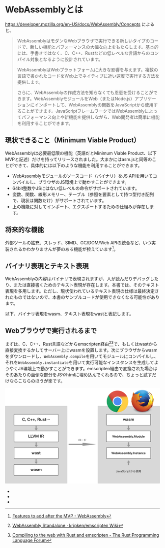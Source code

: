 # WebAssemblyとは

https://developer.mozilla.org/en-US/docs/WebAssembly/Concepts によると、

> WebAssemblyはモダンなWebブラウザで実行できる新しいタイプのコードで、新しい機能とパフォーマンスの大幅な向上をもたらします。基本的には、手書きではなく、C、C++、Rustなどの低レベルな言語からのコンパイル対象となるように設計されています。
>
> WebAssemblyはWebプラットフォームに大きな影響を与えます。複数の言語で書かれたコードをWeb上でネイティブに近い速度で実行する方法を提供します。
> 
> さらに、WebAssemblyの作成方法を知らなくても恩恵を受けることができます。WebAssemblyモジュールをWeb（またはNode.js）アプリケーションにインポートして、WebAssemblyの関数をJavaScriptから使用することができます。JavaScriptフレームワークではWebAssemblyによってパフォーマンス向上や新機能を提供しながら、Web開発者は簡単に機能を利用することができます。

## 現状できること（Minimum Viable Product）

WebAssemblyは必要最低限の機能（英語だとMinimum Viable Product、以下MVPと記述）だけを持ってリリースされました。大まかにはasm.jsと同等のことができて、具体的には以下のような機能を利用することができます。

* WebAssemblyモジュールのソースコード（バイナリ）をJS APIを用いてコンパイルし、ブラウザのJS環境上で動かすことができます。
* 64bit整数やJSにはない低レベルの命令がサポートされています。
* 変数、関数、線形メモリー、テーブル（参照を要素として持つ型付き配列で、現状は関数だけ）がサポートされています。
* 上の機能に対してインポート、エクスポートするための仕組みが存在します。

## 将来的な機能

外部ツールの拡充、スレッド、SIMD、GC/DOM/Web APIの統合など、いつ実装されるかわかりませんが夢のある機能が控えています[^future features]。

## バイナリ表現とテキスト表現

WebAssemblyの内容はバイナリで表現されますが、人が読んだりデバッグしたり、または直接書くためのテキスト表現が存在します。本書では、そのテキスト表現を多用します。ただし、現状使われているテキスト表現の仕様は最終決定されたものではないので、本書のサンプルコードが使用できなくなる可能性があります。

以下、バイナリ表現をwasm、テキスト表現をwastと表記します。

## Webブラウザで実行されるまで

まずは、C、C++、Rust言語などからemscripten経由[^emcc to wasm][^rust to wasm]で、もしくはwastから直接変換するかしてサーバー上にwasmを設置します。次にブラウザからwasmをダウンロードし、`WebAssembly.compile`を用いてモジュールにコンパイルし、それを`WebAssembly.instantiate`を用いて実行可能なインスタンスを生成してようやくJS環境上で動かすことができます。emscripten経由で変換された場合はそのあたりの面倒な部分をJSやhtmlに埋め込んでくれるので、ちょっと試すだけならこちらのほうが楽です。


![Webブラウザで実行されるまで](../images/use-wasm.png)

* [^future features]: [Features to add after the MVP \- WebAssembly](http://webassembly.org/docs/future-features/)
* [^emcc to wasm]: [WebAssembly Standalone · kripken/emscripten Wiki](https://github.com/kripken/emscripten/wiki/WebAssembly-Standalone)
* [^rust to wasm]: [Compiling to the web with Rust and emscripten \- The Rust Programming Language Forum](https://users.rust-lang.org/t/compiling-to-the-web-with-rust-and-emscripten/7627)
